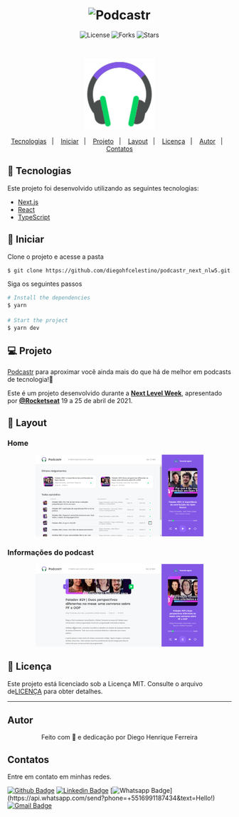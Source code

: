 <h1 align="center">
    <img alt="Podcastr" title="Podcastr" src=".github/podcastr.svg" />
</h1>

<p align="center">
  <img  src="https://img.shields.io/static/v1?label=license&message=MIT&color=5965E0&labelColor=121214" alt="License">
  
  <img src="https://img.shields.io/github/forks/diegohfcelestino/podcastr_next_nlw5?label=forks&message=MIT&color=5965E0&labelColor=121214" alt="Forks">     

  <img src="https://img.shields.io/github/stars/diegohfcelestino/podcastr_next_nlw5?label=stars&message=MIT&color=5965E0&labelColor=121214" alt="Stars">
</p>

<br>

<p align="center">
  <img alt="Moveit" src=".github/icon.svg" width="160px">
</p>


<p align="center">
  <a href="#-tecnologias">Tecnologias</a>&nbsp;&nbsp;&nbsp;|&nbsp;&nbsp;&nbsp;
  <a href="#-iniciar">Iniciar</a>&nbsp;&nbsp;&nbsp;|&nbsp;&nbsp;&nbsp;
  <a href="#-projeto">Projeto</a>&nbsp;&nbsp;&nbsp;|&nbsp;&nbsp;&nbsp;
  <a href="#-layout">Layout</a>&nbsp;&nbsp;&nbsp;|&nbsp;&nbsp;&nbsp;
  <a href="#-licenca">Licença</a>&nbsp;&nbsp;&nbsp;|&nbsp;&nbsp;&nbsp;
  <a href="#-autor">Autor</a>&nbsp;&nbsp;&nbsp;|&nbsp;&nbsp;&nbsp;
  <a href="#-contatos">Contatos</a>
</p>

## 🧪 Tecnologias

Este projeto foi desenvolvido utilizando as seguintes tecnologias:

- [Next.js](https://nextjs.org/)
- [React](https://reactjs.org)
- [TypeScript](https://www.typescriptlang.org/)

## 🚀 Iniciar

Clone o projeto e acesse a pasta

```bash
$ git clone https://github.com/diegohfcelestino/podcastr_next_nlw5.git && cd podcastr_next_nlw5
```

Siga os seguintes passos
```bash
# Install the dependencies
$ yarn

# Start the project
$ yarn dev
```

## 💻 Projeto

[Podcastr](https://podcastr-nlw.vercel.app/) para aproximar você ainda mais do que há de melhor em podcasts de tecnologia!💜

Este é um projeto desenvolvido durante a **[Next Level Week](https://nextlevelweek.com/)**, apresentado por **[@Rocketseat](https://github.com/Rocketseat)** 19 a 25 de abril de 2021.

## 🔖 Layout

### Home

<p align="center">
  <img alt="home" src=".github/home.png" width="75%">
</p>

### Informações do podcast

<p align="center">
  <img alt="home" src=".github/intopodcast.png" width="75%">
</p>



## 📝 Licença

Este projeto está licenciado sob a Licença MIT. Consulte o arquivo de[LICENÇA](LICENSE.md) para obter detalhes.


---

## Autor

<p align="center">Feito com 💜 e dedicação por Diego Henrique Ferreira</p>


## Contatos

Entre em contato em minhas redes.

[![Github Badge](https://img.shields.io/badge/-Github-000?style=flat-square&logo=Github&logoColor=white&link=link_do_seu_perfil_no_github)](https://github.com/diegohfcelestino)
[![Linkedin Badge](https://img.shields.io/badge/-LinkedIn-blue?style=flat-square&logo=Linkedin&logoColor=white&link=https://www.linkedin.com/in/diego-ferreira-34b6348b/)](https://www.linkedin.com/in/diego-ferreira-34b6348b/)
[![Whatsapp Badge](https://img.shields.io/badge/-Whatsapp-4CA143?style=flat-square&labelColor=4CA143&logo=whatsapp&logoColor=white&link=https://api.whatsapp.com/send?phone=+5516991187434&text=Hello!)](https://api.whatsapp.com/send?phone=+5516991187434&text=Hello!)
[![Gmail Badge](https://img.shields.io/badge/-Gmail-c14438?style=flat-square&logo=Gmail&logoColor=white&link=mailto:diegohfcelestino@gmail.com)](mailto:diegohfcelestino@gmail.com)
<br/>